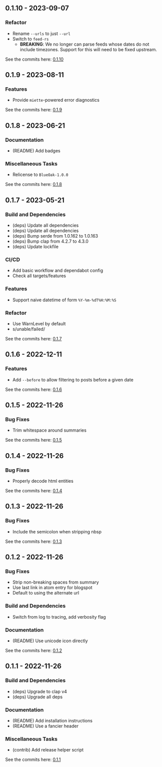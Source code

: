 ## 0.1.10 - 2023-09-07

### Refactor
- Rename `--urls` to just `--url`
- Switch to `feed-rs`
    - **BREAKING**: We no longer can parse feeds whose dates do not include
      timezones. Support for this will need to be fixed upstream.

See the commits here: [0.1.10]

[0.1.10]: https://github.com/lukehsiao/openring-rs/compare/v0.1.10...v0.1.10

## 0.1.9 - 2023-08-11

### Features
- Provide `miette`-powered error diagnostics

See the commits here: [0.1.9]

[0.1.9]: https://github.com/lukehsiao/openring-rs/compare/v0.1.8...v0.1.9

## 0.1.8 - 2023-06-21

### Documentation
- (README) Add badges

### Miscellaneous Tasks
- Relicense to `BlueOak-1.0.0`

See the commits here: [0.1.8]

[0.1.8]: https://github.com/lukehsiao/openring-rs/compare/v0.1.7...v0.1.8

## 0.1.7 - 2023-05-21

### Build and Dependencies
- (deps) Update all dependencies
- (deps) Update all dependencies
- (deps) Bump serde from 1.0.162 to 1.0.163
- (deps) Bump clap from 4.2.7 to 4.3.0
- (deps) Update lockfile

### CI/CD
- Add basic workflow and dependabot config
- Check all targets/features

### Features
- Support naive datetime of form `%Y-%m-%dT%H:%M:%S`

### Refactor
- Use WarnLevel by default
- s/unable/failed/

See the commits here: [0.1.7]

[0.1.7]: https://github.com/lukehsiao/openring-rs/compare/v0.1.6...v0.1.7

## 0.1.6 - 2022-12-11

### Features
- Add `--before` to allow filtering to posts before a given date

See the commits here: [0.1.6]

[0.1.6]: https://github.com/lukehsiao/openring-rs/compare/v0.1.5...v0.1.6

## 0.1.5 - 2022-11-26

### Bug Fixes
- Trim whitespace around summaries

See the commits here: [0.1.5]

[0.1.5]: https://github.com/lukehsiao/openring-rs/compare/v0.1.4...v0.1.5

## 0.1.4 - 2022-11-26

### Bug Fixes
- Properly decode html entities

See the commits here: [0.1.4]

[0.1.4]: https://github.com/lukehsiao/openring-rs/compare/v0.1.3...v0.1.4

## 0.1.3 - 2022-11-26

### Bug Fixes
- Include the semicolon when stripping nbsp

See the commits here: [0.1.3]

[0.1.3]: https://github.com/lukehsiao/openring-rs/compare/v0.1.2...v0.1.3

## 0.1.2 - 2022-11-26

### Bug Fixes
- Strip non-breaking spaces from summary
- Use last link in atom entry for blogspot
- Default to using the alternate url

### Build and Dependencies
- Switch from log to tracing, add verbosity flag

### Documentation
- (README) Use unicode icon directly

See the commits here: [0.1.2]

[0.1.2]: https://github.com/lukehsiao/openring-rs/compare/v0.1.1...v0.1.2

## 0.1.1 - 2022-11-26

### Build and Dependencies
- (deps) Upgrade to clap v4
- (deps) Upgrade all deps

### Documentation
- (README) Add installation instructions
- (README) Use a fancier header

### Miscellaneous Tasks
- (contrib) Add release helper script

See the commits here: [0.1.1]

[0.1.1]: https://github.com/lukehsiao/openring-rs/compare/v0.1.0...v0.1.1
